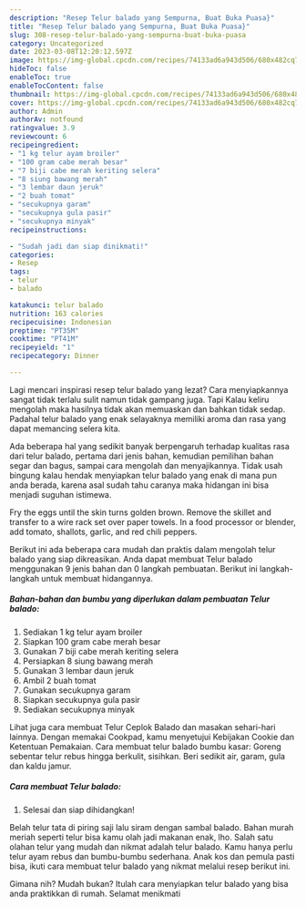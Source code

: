 ```yaml
---
description: "Resep Telur balado yang Sempurna, Buat Buka Puasa}"
title: "Resep Telur balado yang Sempurna, Buat Buka Puasa}"
slug: 308-resep-telur-balado-yang-sempurna-buat-buka-puasa
category: Uncategorized
date: 2023-03-08T12:20:12.597Z
image: https://img-global.cpcdn.com/recipes/74133ad6a943d506/680x482cq70/telur-balado-foto-resep-utama.jpg
hideToc: false
enableToc: true
enableTocContent: false
thumbnail: https://img-global.cpcdn.com/recipes/74133ad6a943d506/680x482cq70/telur-balado-foto-resep-utama.jpg
cover: https://img-global.cpcdn.com/recipes/74133ad6a943d506/680x482cq70/telur-balado-foto-resep-utama.jpg
author: Admin
authorAv: notfound
ratingvalue: 3.9
reviewcount: 6
recipeingredient:
- "1 kg telur ayam broiler"
- "100 gram cabe merah besar"
- "7 biji cabe merah keriting selera"
- "8 siung bawang merah"
- "3 lembar daun jeruk"
- "2 buah tomat"
- "secukupnya garam"
- "secukupnya gula pasir"
- "secukupnya minyak"
recipeinstructions:

- "Sudah jadi dan siap dinikmati!"
categories:
- Resep
tags:
- telur
- balado

katakunci: telur balado 
nutrition: 163 calories
recipecuisine: Indonesian
preptime: "PT35M"
cooktime: "PT41M"
recipeyield: "1"
recipecategory: Dinner

---
```



Lagi mencari inspirasi resep telur balado yang lezat? Cara menyiapkannya sangat tidak terlalu sulit namun tidak gampang juga. Tapi Kalau keliru mengolah maka hasilnya tidak akan memuaskan dan bahkan tidak sedap. Padahal telur balado yang enak selayaknya memiliki aroma dan rasa yang dapat memancing selera kita.


Ada beberapa hal yang sedikit banyak berpengaruh terhadap kualitas rasa dari telur balado, pertama dari jenis bahan, kemudian pemilihan bahan segar dan bagus, sampai cara mengolah dan menyajikannya. Tidak usah bingung kalau hendak menyiapkan telur balado yang enak di mana pun anda berada, karena asal sudah tahu caranya maka hidangan ini bisa menjadi suguhan istimewa.

Fry the eggs until the skin turns golden brown. Remove the skillet and transfer to a wire rack set over paper towels. In a food processor or blender, add tomato, shallots, garlic, and red chili peppers.


Berikut ini ada beberapa cara mudah dan praktis dalam mengolah telur balado yang siap dikreasikan. Anda dapat membuat Telur balado menggunakan 9 jenis bahan dan 0 langkah pembuatan. Berikut ini langkah-langkah untuk membuat hidangannya.

<!--inarticleads1-->

##### Bahan-bahan dan bumbu yang diperlukan dalam pembuatan Telur balado:

1. Sediakan 1 kg telur ayam broiler
1. Siapkan 100 gram cabe merah besar
1. Gunakan 7 biji cabe merah keriting selera
1. Persiapkan 8 siung bawang merah
1. Gunakan 3 lembar daun jeruk
1. Ambil 2 buah tomat
1. Gunakan secukupnya garam
1. Siapkan secukupnya gula pasir
1. Sediakan secukupnya minyak


Lihat juga cara membuat Telur Ceplok Balado dan masakan sehari-hari lainnya. Dengan memakai Cookpad, kamu menyetujui Kebijakan Cookie dan Ketentuan Pemakaian. Cara membuat telur balado bumbu kasar: Goreng sebentar telur rebus hingga berkulit, sisihkan. Beri sedikit air, garam, gula dan kaldu jamur. 

<!--inarticleads2-->

##### Cara membuat Telur balado:


1. Selesai dan siap dihidangkan!

Belah telur tata di piring saji lalu siram dengan sambal balado. Bahan murah meriah seperti telur bisa kamu olah jadi makanan enak, lho. Salah satu olahan telur yang mudah dan nikmat adalah telur balado. Kamu hanya perlu telur ayam rebus dan bumbu-bumbu sederhana. Anak kos dan pemula pasti bisa, ikuti cara membuat telur balado yang nikmat melalui resep berikut ini. 

Gimana nih? Mudah bukan? Itulah cara menyiapkan telur balado yang bisa anda praktikkan di rumah. Selamat menikmati
